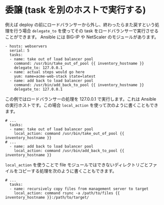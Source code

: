 # 委譲 (task を別のホストで実行する)

例えば deploy の前にロードバランサーから外し、終わったらまた戻すという処理を行う場合 `delegate_to` を使ってその task をロードバランサーで実行させることができます。 Ansible には BIG-IP や NetScaler のモジュールがあります。

```
- hosts: webservers
  serial: 5
  tasks:
  - name: take out of load balancer pool
    command: /usr/bin/take_out_of_pool {{ inventory_hostname }}
    delegate_to: 127.0.0.1
  - name: actual steps would go here
    yum: name=acme-web-stack state=latest
  - name: add back to load balancer pool
    command: /usr/bin/add_back_to_pool {{ inventory_hostname }}
    delegate_to: 127.0.0.1
```

この例ではロードバランサーの処理を 127.0.0.1 で実行します。これは Ansible の実行ホストです。この場合 `local_action` を使って次のように書くこともできます。

```
# ...
  tasks:
  - name: take out of load balancer pool
    local_action: command /usr/bin/take_out_of_pool {{ inventory_hostname }}
# ...
  - name: add back to load balancer pool
    local_action: command /usr/bin/add_back_to_pool {{ inventory_hostname }}
```

`local_action` を使うことで file モジュールではできないディレクトリごとファイルをコピーする処理を次のように書くこともできます。

```
# ...
  tasks:
  - name: recursively copy files from management server to target
    local_action: command rsync -a /path/to/files {{ inventory_hostname }}:/path/to/target/
```
